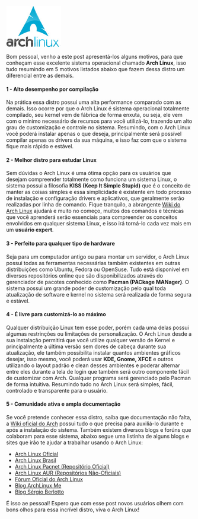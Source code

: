 [![Distro Arch Linux](/images/arch-linux-logo.jpg)](http://archlinux.org/) 

Bom pessoal, venho a este post apresentá-los alguns motivos, para que conheçam esse excelente sistema operacional chamado **Arch Linux**, isso tudo resumindo em 5 motivos listados abaixo que fazem dessa distro um diferencial entre as demais.

#### 1 - Alto desempenho por compilação

Na prática essa distro possui uma alta performance comparado com as demais. Isso ocorre por que o Arch Linux é sistema operacional totalmente compilado, seu kernel vem de fábrica de forma enxuta, ou seja, ele vem com o mínimo necessário de recursos para você utilizá-lo, trazendo um alto grau de customização e controle no sistema. Resumindo, com o Arch Linux você poderá instalar apenas o que deseja, principalmente será possível compilar apenas os drivers da sua máquina, e isso faz com que o sistema fique mais rápido e estável.

#### 2 - Melhor distro para estudar Linux

Sem dúvidas o Arch Linux é uma ótima opção para os usuários que desejam compreender totalmente como funciona um sistema Linux, o sistema possui a filosofia **KISS (Keep It Simple Stupid)** que é o conceito de manter as coisas simples e essa simplicidade é existente em todo processo de instalação e configuração drivers e aplicativos, que geralmente serão realizadas por linha de comando. Fique tranquilo, a abrangente [Wiki do Arch Linux](http://www.archlinux-br.org/wiki/ "Arch Linux Wiki") ajudará e muito no começo, muitos dos comandos e técnicas que você aprenderá serão essenciais para compreender os conceitos envolvidos em qualquer sistema Linux, e isso irá torná-lo cada vez mais em um **usuário expert**.

#### 3 - Perfeito para qualquer tipo de hardware

Seja para um computador antigo ou para montar um servidor, o Arch Linux possui todas as ferramentas necessárias também existentes em outras distribuições como Ubuntu, Fedora ou OpenSuse. Tudo está disponível em diversos repositórios online que são disponibilizados através do gerenciador de pacotes conhecido como **Pacman (PACkage MANager)**. O sistema possui um grande poder de customização pelo qual toda atualização de software e kernel no sistema será realizada de forma segura e estável.

#### 4 - É livre para customizá-lo ao máximo

Qualquer distribuição Linux tem esse poder, porém cada uma delas possui algumas restrinções ou limitações de personalização. O Arch Linux desde a sua instalação permitirá que você utilize qualquer versão de Kernel e principalmente a última versão sem dores de cabeça durante sua atualização, ele também possibilita instalar quantos ambientes gráficos desejar, isso mesmo, você poderá usar **KDE, Gnome, XFCE** e outros utilizando o layout padrão e clean desses ambientes e poderar alternar entre eles durante a tela de login que também será outro componente fácil de customizar com Arch. Qualquer programa será gerenciado pelo Pacman de forma intuitiva. Resumindo tudo no Arch Linux será simples, fácil, controlado e transparente para o usuário.

#### 5 - Comunidade ativa e ampla documentação

Se você pretende conhecer essa distro, saiba que documentação não falta, a [Wiki oficial do Arch](http://www.archlinux-br.org/wiki/ "Wiki Arch Linux") possui tudo o que precisa para auxiliá-lo durante e após a instalação do sistema. Também existem diversos blogs e forúns que colaboram para esse sistema, abaixo segue uma listinha de alguns blogs e sites que irão te ajudar a trabalhar usando o Arch Linux:

*   [Arch Linux Oficial](http://archlinux.org/)
*   [Arch Linux Brasil](http://archlinux-br.org/)
*   [Arch Linux Pacnet (Repositório Oficial)](http://pacnet.archlinux.pl/category/)
*   [Arch Linux AUR (Repositórios Não-Oficiais)](https://aur.archlinux.org/packages.php)
*   [Fórum Oficial do Arch Linux](http://forum.archlinux-br.org/)
*   [Blog ArchLinux Me](http://archlinux.me/)
*   [Blog Sérgio Berlotto](http://berlotto.blog.br/)

É isso ae pessoal! Espero que com esse post novos usuários olhem com bons olhos para essa incrível distro, viva o Arch Linux!